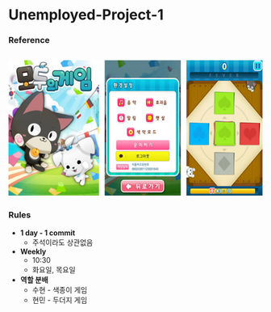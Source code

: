 # Unemployed-Project-1

### Reference
[![모두의 게임 by Kakao](./ReferenceImage.png)](https://youtu.be/LpPaWQskAOA)
---

### Rules
- **1 day - 1 commit**
    - 주석이라도 상관없음
- **Weekly**
    - 10:30
    - 화요일, 목요일
- **역할 분배**
    - 수현 - 색종이 게임
    - 현민 - 두더지 게임
